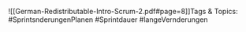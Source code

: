 
![[German-Redistributable-Intro-Scrum-2.pdf#page=8]]Tags & Topics:
   #SprintsnderungenPlanen
   #Sprintdauer
   #langeVernderungen